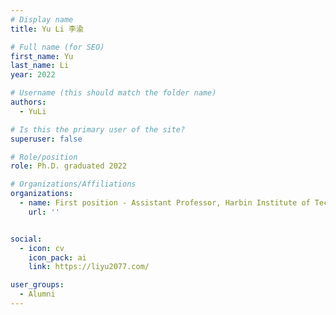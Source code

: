 ```yaml
---
# Display name
title: Yu Li 李渝

# Full name (for SEO)
first_name: Yu
last_name: Li
year: 2022

# Username (this should match the folder name)
authors:
  - YuLi

# Is this the primary user of the site?
superuser: false

# Role/position
role: Ph.D. graduated 2022

# Organizations/Affiliations
organizations:
  - name: First position - Assistant Professor, Harbin Institute of Technology, Shenzhen
    url: ''


social:
  - icon: cv
    icon_pack: ai
    link: https://liyu2077.com/

user_groups:
  - Alumni
---
```


